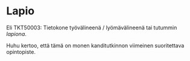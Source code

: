 # Lapio

Eli TKT50003: Tietokone työvälineenä / lyömävälineenä tai tutummin _lapiona_.

Huhu kertoo, että tämä on monen kanditutkinnon viimeinen suoritettava opintopiste.
